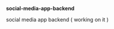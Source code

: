 **social-media-app-backend**             
            
social media app backend ( working on it )             
     
   
 
  
 
 
